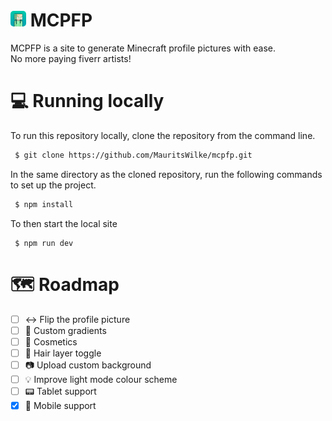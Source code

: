 # <img src="./static//PFP/I_Like_Cats__.png" title="logo" width=25 style="border-radius: 5px;" /> MCPFP

MCPFP is a site to generate Minecraft profile pictures with ease.\
No more paying fiverr artists!

# 💻 Running locally
To run this repository locally, clone the repository from the command line.
```bash
 $ git clone https://github.com/MauritsWilke/mcpfp.git
```
In the same directory as the cloned repository, run the following commands to set up the project.
```bash
 $ npm install
```
To then start the local site
```
 $ npm run dev
```

# 🗺 Roadmap
 - [ ] ↔ Flip the profile picture
 - [ ] 🎨 Custom gradients
 - [ ] 🎩 Cosmetics
 - [ ] 💈 Hair layer toggle
 - [ ] 📷 Upload custom background
 - [ ] 💡 Improve light mode colour scheme
 - [ ] 📟 Tablet support
 - [x] 📱 Mobile support